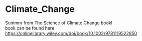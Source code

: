 # Climate_Change
Summry from The Science of Climate Change bookl\
book can be found here https://onlinelibrary.wiley.com/doi/book/10.1002/9781119522850
